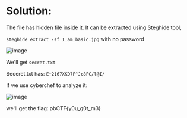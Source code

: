 # Solution:

The file has hidden file inside it. It can be extracted using Steghide tool,

```steghide extract -sf I_am_basic.jpg``` with no password

![image](https://github.com/sumukhchitloor/pbCTF/assets/72266248/7b6be4da-3d39-42ae-9229-e7f54f45e82f)


We'll get `secret.txt`

Seceret.txt has: `E+2167XKD7F^Jc8FC/l@I/`

If we use cyberchef to analyze it:

![image](https://github.com/sumukhchitloor/pbCTF/assets/72266248/6795f12e-dc94-4ffa-b4b4-f0069b72af43)

we'll get the flag: pbCTF{y0u_g0t_m3}
